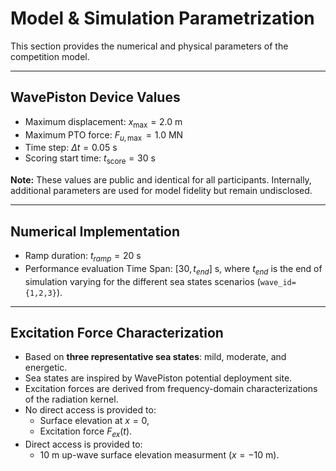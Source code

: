 # Model & Simulation Parametrization
This section provides the numerical and physical parameters of the competition model.

---

## WavePiston Device Values

- Maximum displacement: $x_{\max} = 2.0$ m  
- Maximum PTO force: $F_{u,\max} = 1.0$ MN   
- Time step: $\Delta t = 0.05$ s  
- Scoring start time: $t_{\text{score}} = 30$ s  

**Note:** These values are public and identical for all participants. Internally, additional parameters are used for model fidelity but remain undisclosed.

---

## Numerical Implementation
- Ramp duration: $t_{ramp} = 20$ s 
- Performance evaluation Time Span: $[30,t_{end}]$ s, where $t_{end}$ is the end of simulation varying for the different sea states scenarios (`wave_id= {1,2,3}`).
---

## Excitation Force Characterization

- Based on **three representative sea states**: mild, moderate, and energetic.  
- Sea states are inspired by WavePiston potential deployment site.  
- Excitation forces are derived from frequency-domain characterizations of the radiation kernel.  
- No direct access is provided to:
  - Surface elevation at $x=0$,  
  - Excitation force $F_{ex}(t)$.  
- Direct access is provided to:
  - 10 m up-wave surface elevation measurment ($x = -10$ m).